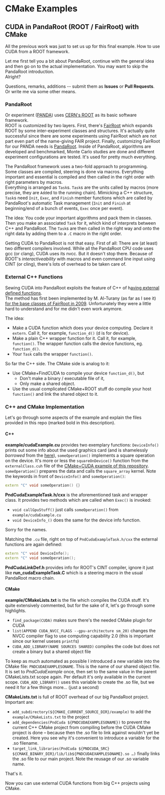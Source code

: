 # CMake Examples
## CUDA in PandaRoot (ROOT / FairRoot) with CMake

All the previous work was just to set us up for this final example. How to use CUDA from a ROOT framework.

Let me first tell you a bit about PandaRoot, continue with the general idea and then go on to the actual implementation. You may want to skip the PandaRoot introduction.  
Alright?

Questions, remarks, additions -- submit them as **Issues** or **Pull Requests**. Or write me via some other means.

### PandaRoot
Or experiment ([PANDA](http://www-panda.gsi.de)) uses [CERN's ROOT](http://root.cern.ch) as its basic software framework.  
ROOT is customized by two layers. First, there's [FairRoot](http://fairroot.gsi.de/) which expands ROOT by some inter-experiment classes and structures. It's actually quite successful since there are some experiments using FairRoot which are not part even part of the name-giving FAIR project. Finally, customizing FairRoot for our PANDA needs is [PandaRoot](http://fairroot.gsi.de/?q=node/7).
Inside of PandaRoot, algorithms are developed and benchmarked, Monte Carlo studies are done and different experiment configurations are tested. It's used for pretty much everything.

The PandaRoot framework uses a two-fold approach to programming. Some classes are compiled, steering is done via macros. Everything important and essential is compiled and then called in the right order with right parameters by macros.  
Everything is arranged as `Task`s. `Task`s are the units called by macros (more precise, they are `Add`ed to the running chain). Mimicking a C++ structure, `Task`s need `Init`, `Exec`, and `Finish` member functions which are called by PandaRoot's automatic Task management (`Init` and `Finish` at beginning/end of a bunch of events, `Exec` once per event).

The idea: You code your important algorithms and pack them in classes. Then you make an associated `Task` for it, which kind of interprets between C++ and PandaRoot. The `Task`s are then called in the right way and onto the right data by adding them to a `.C` macro in the right order. 

Getting CUDA to PandaRoot is not that easy.
First of all: There are (at least) two different compilers involved. While all the PandaRoot CPU code uses gcc (or clang), CUDA uses its nvcc. But it doesn't stop there. Because of ROOT's *interactiveability* with macros and even command line input using CINT (or cling), there's lots of overhead to be taken care of.

### External C++ Functions
Sewing CUDA into PandaRoot exploits the feature of C++ of h[aving external defined functions](http://en.wikipedia.org/wiki/External_variable).  
The method has first been implemented by M. Al-Turany (as far as I see it) [for the base classes of FairRoot in 2009](https://subversion.gsi.de/trac/fairroot/browser/fairbase/release/cuda). Unfortunately they were a little hard to understand and for me didn't even work anymore.

The idea:

 * Make a CUDA function which does your device computing. Declare it `extern`. Call it, for example, `function_d()` (d is for device).
 * Make a plain C++ wrapper function for it. Call it, for example, `function()`. The wrapper function calls the device functions, eg. `function_d()`.
 * Your `Task` calls the wrapper `function()`.

So far the C++ side. The CMake side is analog to it:

 * Use CMake+FindCUDA to compile your device `function_d()`, but
    * Don't make a binary / executable file of it,
    * Only make a shared object.
 * Use the usual complicated CMake+ROOT stuff do compile your host `function()` and link the shared object to it.

### C++ and CMake Implementation
Let's go through some aspects of the example and explain the files provided in this repo (marked bold in this description).

#### C++
**example/cudaExample.cu** provides two exemplary functions: `DeviceInfo()` prints out some info about the used graphics card (and is shamelessly *borrowed* from the [here](https://subversion.gsi.de/trac/fairroot/browser/fairbase/release/cuda/cuda_imp/test_lib.cu)), `someOperation()` implements a square operation on the device. It's more or less the `squareOnDevice()` function from the `externalClass.cuh` file of the [CMake+CUDA example of this repository](https://github.com/AndiH/CMake/tree/master/CMake%2BCUDA). `someOperation()` prepares the data and calls the `square_array` kernel. Note the keywords in front of `DeviceInfo()` and `someOperation()`:

```C++
extern "C" void someOperation() {}
```

**PndCudaExampleTask.h/cxx** is the aforementioned task and wrapper class. It provides two methods which are called when `Exec()` is invoked:

 * `void callGpuStuff()` just calls `someOperation()` from `example/cudaExample.cu`
 * `void DeviceInfo_()` does the same for the device info function.

Sorry for the names.

Matching the `.cu` file, right on top of `PndCudaExampleTask.h/cxx` the external functions are again defined:

```C++
extern "C" void DeviceInfo();
extern "C" void someOperation();
```

**PndCudaLinkDef.h** provides info for ROOT's CINT compiler, ignore it just like **run_cudaExampleTask.C** which is a steering macro in the usual PandaRoot macro chain.

#### CMake
**example/CMakeLists.txt** is the file which compiles the CUDA stuff. It's quite extensively commented, but for the sake of it, let's go through some highlights.

 * `find_package(CUDA)` makes sure there's the needed CMake plugin for CUDA
 * `list(APPEND CUDA_NVCC_FLAGS --gpu-architecture sm_20)` changes the NVCC compiler flag to use computing capability 2.0 (this is important since our kernel useses `printf`s)
 * `CUDA_ADD_LIBRARY(NAME SOURCES SHARED)` compiles the code but does not create a binary but a shared object file

To keep as much automated as possible I introduced a new variable into the CMake file: `PNDCUDAEXAMPLESONAME`. This is the name of our shared object file. It is set to *PndCudaExample* once, then set to the same value in the parent CMakeLists.txt scope again. Per default it's only available in the current scope. `CUDA_ADD_LIBRARY()` uses this variable to create the .so file, but we need it for a few things more… (just a second)

**CMakeLists.txt** is full of ROOT overhead of our big PandaRoot project. Important are:

 * `add_subdirectory(${CMAKE_CURRENT_SOURCE_DIR}/example)` to add the `example/CMakeLists.txt` to the project
 * `add_dependencies(PndCuda ${PNDCUDAEXAMPLESONAME})` to prevent the current C++ CMake project from compiling before the CUDA CMake project is done – because then the .so file to link against wouldn't yet be created. Here you see why it's convenient to introduce a variable for the .so filename.
 * `target_link_libraries(PndCuda ${PNDCUDA_SRC} ${CMAKE_BINARY_DIR}/lib/lib${PNDCUDAEXAMPLESONAME}.so …)` finally links the .so file to our main project. Note the reusage of our .so variable name.


That's it.

Now you can use external CUDA functions from big C++ projects using CMake.
